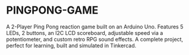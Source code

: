 # PINGPONG-GAME
A 2-Player Ping Pong reaction game built on an Arduino Uno. Features 5 LEDs, 2 buttons, an I2C LCD scoreboard, adjustable speed via a potentiometer, and custom retro RPG sound effects. A complete project, perfect for learning, built and simulated in Tinkercad.
